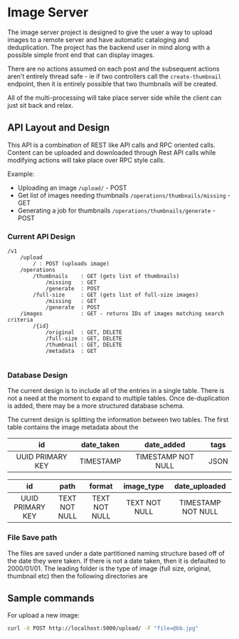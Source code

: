 # Image Server

The image server project is designed to give the user a way to upload images to a remote server and have automatic cataloging and deduplication. The project has the backend user in mind along with a possible simple front end that can display images.


There are no actions assumed on each post and the subsequent actions aren't entirely thread safe - ie if two controllers call the `create-thumbnail` endpoint, then it is entirely possible that two thumbnails will be created. 

All of the multi-processing will take place server side while the client can just sit back and relax. 


## API Layout and Design
This API is a combination of REST like API calls and RPC oriented calls. 
Content can be uploaded and downloaded through Rest API calls while modifying actions will take place over RPC style calls. 

Example:
- Uploading an image `/upload/` - POST
- Get list of images needing thumbnails `/operations/thumbnails/missing` - GET
- Generating a job for thumbnails `/operations/thumbnails/generate` - POST

### Current API Design

```
/v1
    /upload
        / : POST (uploads image)
    /operations
        /thumbnails    : GET (gets list of thumbnails)
            /missing   : GET
            /generate  : POST
        /full-size     : GET (gets list of full-size images)
            /missing   : GET
            /generate  : POST
    /images            : GET - returns IDs of images matching search criteria
        /{id}
            /original  : GET, DELETE
            /full-size : GET, DELETE
            /thumbnail : GET, DELETE
            /metadata  : GET
        
```

### Database Design 
    
The current design is to include all of the entries in a single table. There is not a need at the moment to expand to multiple tables. Once de-duplication is added, there may be a more structured database schema. 

The current design is splitting the information between two tables. The first table contains the image metadata about the 


| id               | date_taken | date_added         | tags |
| :--------------: | :--------: | :----------------: | :--: |   
| UUID PRIMARY KEY | TIMESTAMP  | TIMESTAMP NOT NULL | JSON |


| id               | path          | format        | image_type    | date_uploaded      |
| :--------------: | :-----------: | :-----------: | :-----------: | :----------------: |
| UUID PRIMARY KEY | TEXT NOT NULL | TEXT NOT NULL | TEXT NOT NULL | TIMESTAMP NOT NULL |



### File Save path

The files are saved under a date partitioned naming structure based off of the date they were taken. If there is not a date taken, then it is defaulted to 2000/01/01. 
The leading folder is the type of image (full size, original, thumbnail etc) then the following directories are 

## Sample commands 
For upload a new image: 
```bash
curl -X POST http://localhost:5000/upload/ -F "file=@bb.jpg"
```
